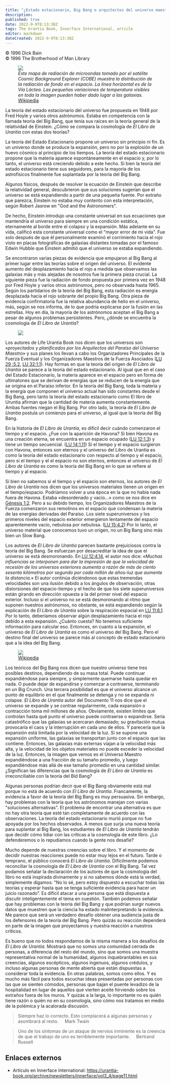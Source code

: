 ```yaml
---
title: "¿Estado estacionario, Big Bang o arquitectos del universo maestro?"
description: 
published: true
date: 2022-9-9T8:13:38Z
tags: The Urantia Book, Innerface International, article
editor: markdown
dateCreated: 2022-9-9T8:13:38Z
---
```


<p class="v-card v-sheet theme--light grey lighten-3 px-2">© 1996 Dick Bain<br>© 1996 The Brotherhood of Man Library</p>

<figure id="Figure_1" class="image urantiapedia">
<img src="/image/article/Dick_Bain/Steady_State_Big_Bang_or_Architects_of_the_Master_Universe/Ilc_9yr_moll4096.jpg">
<figcaption><em>Este mapa de radiación de microondas tomado por el satélite Cosmic Background Explorer (COBE) muestra la distribución de la radiación de fondo en el espacio. La línea horizontal es de la Vía Láctea. Las pequeñas variaciones de temperatura visibles en toda la imagen pueden haber dado lugar a las galaxias.</em> <a href="https://commons.wikimedia.org/wiki/File:Ilc_9yr_moll4096.png">Wikipedia</a></figcaption>
</figure>

La teoría del estado estacionario del universo fue propuesta en 1948 por Fred Hoyle y varios otros astrónomos. Estaba en competencia con la llamada teoría del Big Bang, que tenía sus raíces en la teoría general de la relatividad de Einstein. ¿Cómo se compara la cosmología de _El Libro de Urantia_ con estas dos teorías?

La teoría del Estado Estacionario propone un universo sin principio ni fin. Es un universo donde se produce la expansión, pero no por la explosión de un huevo cósmico al principio de los tiempos. La teoría del estado estacionario propone que la materia aparece espontáneamente en el espacio y, por lo tanto, el universo está creciendo debido a este hecho. Si bien la teoría del estado estacionario tiene sus seguidores, para la mayoría de los astrofísicos finalmente fue suplantada por la teoría del Big Bang.

Algunos físicos, después de resolver la ecuación de Einstein que describe la relatividad general, descubrieron que sus soluciones sugerían que el universo se está expandiendo a partir de una pequeña fuente. Por extraño que parezca, Einstein no estaba muy contento con esta interpretación, según Robert Jasrow en "God and the Astronomers".

De hecho, Einstein introdujo una constante universal en sus ecuaciones que mantendría el universo para siempre en una condición estática, eternamente al borde entre el colapso y la expansión. Más adelante en su vida, calificó esta constante universal como el "mayor error de mi vida". Fue solo después de que él personalmente examinó el corrimiento hacia el rojo visto en placas fotográficas de galaxias distantes tomadas por el famoso Edwin Hubble que Einstein admitió que el universo se estaba expandiendo.

Se encontraron varias piezas de evidencia que empujaron al Big Bang al primer lugar entre las teorías sobre el origen del universo. El evidente aumento del desplazamiento hacia el rojo a medida que observamos las galaxias más y más alejadas de nosotros fue la primera pieza crucial. La siguiente pieza fue la radiación de fondo propuesta por primera vez en 1948 por Fred Hoyle y varios otros astrónomos, pero no observada hasta 1965. Según los partidarios de la teoría del Big Bang, esta radiación es energía desplazada hacia el rojo sobrante del propio Big Bang. Otra pieza de evidencia confirmatoria fue la relativa abundancia de helio en el universo, más, según se nos informa, de lo que podría explicarse por la fusión en las estrellas. Hoy en día, la mayoría de los astrónomos aceptan el Big Bang a pesar de algunos problemas persistentes. Pero, ¿dónde se encuentra la cosmología de _El Libro de Urantia_?

<figure id="Figure_2" class="image urantiapedia">
<img src="/image/article/Dick_Bain/Steady_State_Big_Bang_or_Architects_of_the_Master_Universe/albert-einstein-1.jpg">
</figure>

Los autores de Life Urantia Book nos dicen que los universos son «_proyectados y planificados por los Arquitectos del Paraíso del Universo Maestro_» y sus planes los llevan a cabo los Organizadores Principales de la Fuerza Eventual y los Organizadores Maestros de la Fuerza Asociados ([LU 29 :5.2](/es/The_Urantia_Book/29#p5_2), [LU 32:1.1](/es/The_Urantia_Book/32#p1_1)). Hay formas en que la teoría del origen de _El Libro de Urantia_ se parece a la teoría del estado estacionario. Al igual que en el caso del Estado Estacionario, la materia aparece en el espacio pero en forma de ultimatones que se derivan de energías que se reducen de la energía que se origina en el Paraíso inferior. En la teoría del Big Bang, toda la materia y la energía que componen el universo actual han sido constantes desde el Big Bang, pero tanto la teoría del estado estacionario como El libro de Uruntia afirman que la cantidad de materia aumenta constantemente. Ambas fuentes niegan el Big Bang. Por otro lado, la teoría de _El Libro de Urantia_ postula un comienzo para el universo, al igual que la teoría del Big Bang.

En la historia de _El Libro de Urantia_, es difícil decir cuándo comenzaron el tiempo y el espacio. ¿Fue con la aparición de Havona? Si bien Havona es una creación eterna, se encuentra en un espacio ocupado ([LU 12:1.3](/es/The_Urantia_Book/12#p1_3)) y tiene un tiempo secuencial. ([LU 14:1.11](/es/The_Urantia_Book/14#p1_11)) Si el tiempo y el espacio surgieron con Havona, entonces son eternos y el universo del Libro de Urantia es como la teoría del estado estacionario con respecto al tiempo y el espacio, pero si el tiempo y el el espacio no son eternos, entonces el universo de _El Libro de Urantia_ es como la teoría del Big Bang en lo que se refiere al tiempo y al espacio.

Si bien no sabemos si el tiempo y el espacio son eternos, los autores de _El Libro de Urantia_ nos dicen que los universos materiales tienen un origen en el tiempo/espacio. Podríamos volver a una época en la que no había nada fuera de Havona. Estaba «desordenado y vacío...» como se nos dice en [Génesis 1:2](/es/Bible/Genesis/1#v2). Pero a su debido tiempo, los Organizadores Maestros de la Fuerza comenzaron sus remolinos en el espacio que condensan la materia de las energías derivadas del Paraíso. Los siete superuniversos y los primeros niveles del espacio exterior emergieron lentamente del espacio aparentemente vacío, nebulosa por nebulosa. ([LU 15:4.2](/es/The_Urantia_Book/15#p4_2)) Por lo tanto, el universo material que conocemos tuvo un origen, no un Big Bang sino más bien un Slow Bang.

Los autores de _El Libro de Urantia_ parecen bastante prejuiciosos contra la teoría del Big Bang. Se esfuerzan por desacreditar la idea de que el universo se está desmoronando. En [LU 12:4.14](/es/The_Urantia_Book/12#p4_14), el autor nos dice: «_Muchas influencias se interponen para dar la impresión de que la velocidad de recesión de los universos exteriores aumenta a razón de más de ciento sesenta kilómetros por segundo por cada millón de años-luz que aumente la distancia._» El autor continúa diciéndonos que estas tremendas velocidades son una ilusión debido a los ángulos de observación, otras distorsiones del espacio-tiempo y el hecho de que los siete superuniversos están girando en dirección opuesta a la del primer nivel del espacio exterior. Incluso si el universo no se está desmoronando al ritmo que suponen nuestros astrónomos, no obstante, se está expandiendo según la explicación de _El Libro de Urantia_ sobre la respiración espacial en [LU 11:6.1](/es/The_Urantia_Book/11#p6_1). Por lo tanto, deberíamos observar algún desplazamiento hacia el rojo debido a esta expansión. ¿Cuánto cuesta? No tenemos suficiente información para calcular eso. Entonces, en cuanto a la expansión, el universo de _El Libro de Urantia_ es como el universo del Big Bang. Pero el destino final del universo se parece más al concepto de estado estacionario que a la idea del Big Bang.

<figure id="Figure_3" class="image urantiapedia">
<img src="/image/article/Dick_Bain/Steady_State_Big_Bang_or_Architects_of_the_Master_Universe/1200px-NGC_4414_(NASA-med).jpg">
<figcaption><a href="https://es.wikipedia.org/wiki/Galaxia">Wikipedia</a></figcaption>
</figure>

Los teóricos del Big Bang nos dicen que nuestro universo tiene tres posibles destinos, dependiendo de su masa total. Puede continuar expandiéndose para siempre, y simplemente quemarse hasta quedar en nada. O puede dejar de expandirse y comenzar a contraerse, terminando en un Big Crunch. Una tercera posibilidad es que el universo alcance un punto de equilibrio en el que finalmente se detenga y no se expanda ni colapse. _El Libro de Urantia_ autor del Documento 11 nos dice que el universo se expande y se contrae regularmente, cada expansión o contracción toma mil millones de años. Obviamente, existen límites que controlan hasta qué punto el universo puede contraerse o expandirse. Sería catastrófico que las galaxias se acercaran demasiado; su gravitación mutua provocaría el caos y la interrupción en cada uno de ellos. Y parecería que la expansión está limitada por la velocidad de la luz. Si se supone una expansión uniforme, las galaxias se transportan junto con el espacio que las contiene. Entonces, las galaxias más externas viajan a la velocidad más alta, y la velocidad de los objetos materiales no puede exceder la velocidad de la luz. Entonces, la imagen que vemos es el Universo Maestro expandiéndose a una fracción de su tamaño promedio, y luego expandiéndose más allá de ese tamaño promedio en una cantidad similar. ¿Significan las diferencias que la cosmología de _El Libro de Urantia_ es irreconciliable con la teoría del Bid Bang?

Algunas personas podrían decir que el Big Bang obviamente está mal porque no está de acuerdo con _El Libro de Urantia_. Francamente, la evidencia a favor de la teoría del Big Bang es muy persuasiva. Sin embargo, hay problemas con la teoría que los astrónomos manejan con varias "soluciones alternativas". El problema de encontrar una alternativa es que no hay otra teoría que esté tan completamente de acuerdo con las observaciones. La teoría del estado estacionario murió porque no fue apoyada por los hechos observados. A menos que surja una nueva teoría para suplantar al Big Bang, los estudiantes de _El Libro de Urantia_ tendrán que decidir cómo lidiar con las críticas a la cosmología de este libro. ¿Lo defenderemos o lo repudiamos cuando la gente nos desafíe?

Mucho depende de nuestras creencias sobre el libro. Y el momento de decidir nuestras reacciones puede no estar muy lejos en el futuro. Tarde o temprano, el público conocerá _El Libro de Urantia_. Difícilmente podemos reconciliar la cosmología de _El Libro de Urantia_ con el Big Bang. Tal vez podamos señalar la declaración de los autores de que la cosmología del libro no está inspirada divinamente y si no sabemos dónde está la verdad, simplemente digamos: "No lo sé, pero estoy dispuesto a escuchar todas las teorías y esperar hasta que se tenga suficiente evidencia para hacer un juicio razonado”. Es difícil atacar a una persona que está dispuesta a discutir inteligentemente el tema en cuestión. También podemos señalar que hay problemas con la teoría del Big Bang y que podrían surgir nuevos datos que muestren que la ciencia ha estado malinterpretando la evidencia. Me parece que será un verdadero desafío obtener una audiencia justa de los defensores de la teoría del Big Bang. Pero quizás su reacción dependerá en parte de la imagen que proyectamos y nuestra reacción a nuestros críticos.

Es bueno que no todos respondamos de la misma manera a los desafíos de _El Libro de Urantia_. Mostrará que no somos una comunidad cerrada de personas, a diferencia del resto del mundo, sino que somos una muestra representativa normal de la humanidad, algunos inquebrantables en sus creencias, algunos escépticos, algunos ingenuos, algunos crédulos, y incluso algunas personas de mente abierta que están dispuestas a considerar toda la evidencia. En otras palabras, somos como ellos. Y es mucho más fácil para todos escuchar ideas presentadas por personas con las que se sienten cómodos, personas que bajan el puente levadizo de la hospitalidad en lugar de aquellos que vierten aceite hirviendo sobre los extraños fuera de los muros. Y quizás a la larga, lo importante no es quién tiene razón o quién no en su cosmología, sino cómo nos tratamos en medio de la polémica y la acalorada discusión.

> Siempre haz lo correcto. Esto complacerá a algunas personas y asombrará al resto.
> &nbsp; &nbsp; Mark Twain

> Uno de los síntomas de un ataque de nervios inminente es la creencia de que el trabajo de uno es terriblemente importante.
> &nbsp; &nbsp; Bertrand Russell

## Enlaces externos

- Artículo en Innerface International: https://urantia-book.org/archive/newsletters/innerface/vol3_4/page11.html


